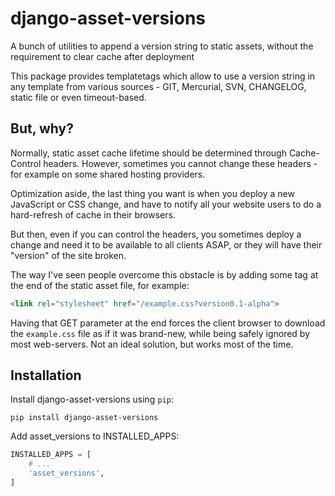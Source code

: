 # django-asset-versions
A bunch of utilities to append a version string to static assets, without the requirement to clear cache after deployment

This package provides templatetags which allow to use a version string in any template from various sources - GIT, Mercurial, SVN, CHANGELOG, static file or even timeout-based.
  
## But, why?
Normally, static asset cache lifetime should be determined through Cache-Control headers. However, sometimes you cannot change these headers - for example on some shared hosting providers.

Optimization aside, the last thing you want is when you deploy a new JavaScript or CSS change, and have to notify all your website users to do a hard-refresh of cache in their browsers.

But then, even if you can control the headers, you sometimes deploy a change and need it to be available to all clients ASAP, or they will have their "version" of the site broken.

The way I've seen people overcome this obstacle is by adding some tag at the end of the static asset file, for example:

```html
<link rel="stylesheet" href="/example.css?version0.1-alpha">
```

Having that GET parameter at the end forces the client browser to download the `example.css` file as if it was brand-new, while being safely ignored by most web-servers. Not an ideal solution, but works most of the time.

## Installation

Install django-asset-versions using `pip`:

```
pip install django-asset-versions
```

Add asset_versions to INSTALLED_APPS:

```python
INSTALLED_APPS = [
    # ...
    'asset_versions',
]
```
